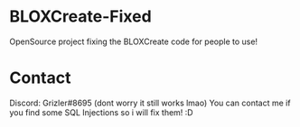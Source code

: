 # BLOXCreate-Fixed
 OpenSource project fixing the BLOXCreate code for people to use!

# Contact
 Discord: Grizler#8695 (dont worry it still works lmao)
 You can contact me if you find some SQL Injections so i will fix them! :D

